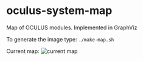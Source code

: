 # oculus-system-map
Map of OCULUS modules. Implemented in GraphViz

To generate the image type: `./make-map.sh`

Current map:
![current map](https://pointillism.io/OCULUS-project/oculus-system-map/master/oculus-system.gv.png)
